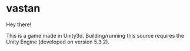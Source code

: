 vastan
======

Hey there!

This is a game made in Unity3d. Building/running this source requires the Unity Engine (developed on version 5.3.2).


